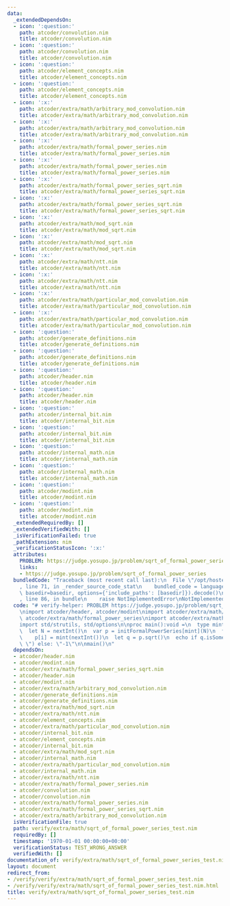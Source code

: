 ```yaml
---
data:
  _extendedDependsOn:
  - icon: ':question:'
    path: atcoder/convolution.nim
    title: atcoder/convolution.nim
  - icon: ':question:'
    path: atcoder/convolution.nim
    title: atcoder/convolution.nim
  - icon: ':question:'
    path: atcoder/element_concepts.nim
    title: atcoder/element_concepts.nim
  - icon: ':question:'
    path: atcoder/element_concepts.nim
    title: atcoder/element_concepts.nim
  - icon: ':x:'
    path: atcoder/extra/math/arbitrary_mod_convolution.nim
    title: atcoder/extra/math/arbitrary_mod_convolution.nim
  - icon: ':x:'
    path: atcoder/extra/math/arbitrary_mod_convolution.nim
    title: atcoder/extra/math/arbitrary_mod_convolution.nim
  - icon: ':x:'
    path: atcoder/extra/math/formal_power_series.nim
    title: atcoder/extra/math/formal_power_series.nim
  - icon: ':x:'
    path: atcoder/extra/math/formal_power_series.nim
    title: atcoder/extra/math/formal_power_series.nim
  - icon: ':x:'
    path: atcoder/extra/math/formal_power_series_sqrt.nim
    title: atcoder/extra/math/formal_power_series_sqrt.nim
  - icon: ':x:'
    path: atcoder/extra/math/formal_power_series_sqrt.nim
    title: atcoder/extra/math/formal_power_series_sqrt.nim
  - icon: ':x:'
    path: atcoder/extra/math/mod_sqrt.nim
    title: atcoder/extra/math/mod_sqrt.nim
  - icon: ':x:'
    path: atcoder/extra/math/mod_sqrt.nim
    title: atcoder/extra/math/mod_sqrt.nim
  - icon: ':x:'
    path: atcoder/extra/math/ntt.nim
    title: atcoder/extra/math/ntt.nim
  - icon: ':x:'
    path: atcoder/extra/math/ntt.nim
    title: atcoder/extra/math/ntt.nim
  - icon: ':x:'
    path: atcoder/extra/math/particular_mod_convolution.nim
    title: atcoder/extra/math/particular_mod_convolution.nim
  - icon: ':x:'
    path: atcoder/extra/math/particular_mod_convolution.nim
    title: atcoder/extra/math/particular_mod_convolution.nim
  - icon: ':question:'
    path: atcoder/generate_definitions.nim
    title: atcoder/generate_definitions.nim
  - icon: ':question:'
    path: atcoder/generate_definitions.nim
    title: atcoder/generate_definitions.nim
  - icon: ':question:'
    path: atcoder/header.nim
    title: atcoder/header.nim
  - icon: ':question:'
    path: atcoder/header.nim
    title: atcoder/header.nim
  - icon: ':question:'
    path: atcoder/internal_bit.nim
    title: atcoder/internal_bit.nim
  - icon: ':question:'
    path: atcoder/internal_bit.nim
    title: atcoder/internal_bit.nim
  - icon: ':question:'
    path: atcoder/internal_math.nim
    title: atcoder/internal_math.nim
  - icon: ':question:'
    path: atcoder/internal_math.nim
    title: atcoder/internal_math.nim
  - icon: ':question:'
    path: atcoder/modint.nim
    title: atcoder/modint.nim
  - icon: ':question:'
    path: atcoder/modint.nim
    title: atcoder/modint.nim
  _extendedRequiredBy: []
  _extendedVerifiedWith: []
  _isVerificationFailed: true
  _pathExtension: nim
  _verificationStatusIcon: ':x:'
  attributes:
    PROBLEM: https://judge.yosupo.jp/problem/sqrt_of_formal_power_series
    links:
    - https://judge.yosupo.jp/problem/sqrt_of_formal_power_series
  bundledCode: "Traceback (most recent call last):\n  File \"/opt/hostedtoolcache/Python/3.9.6/x64/lib/python3.9/site-packages/onlinejudge_verify/documentation/build.py\"\
    , line 71, in _render_source_code_stat\n    bundled_code = language.bundle(stat.path,\
    \ basedir=basedir, options={'include_paths': [basedir]}).decode()\n  File \"/opt/hostedtoolcache/Python/3.9.6/x64/lib/python3.9/site-packages/onlinejudge_verify/languages/nim.py\"\
    , line 86, in bundle\n    raise NotImplementedError\nNotImplementedError\n"
  code: "# verify-helper: PROBLEM https://judge.yosupo.jp/problem/sqrt_of_formal_power_series\n\
    \nimport atcoder/header, atcoder/modint\nimport atcoder/extra/math/ntt\nimport\
    \ atcoder/extra/math/formal_power_series\nimport atcoder/extra/math/formal_power_series_sqrt\n\
    import std/strutils, std/options\n\nproc main():void =\n  type mint = modint998244353\n\
    \  let N = nextInt()\n  var p = initFormalPowerSeries[mint](N)\n  for i in 0..<N:\n\
    \    p[i] = mint(nextInt())\n  let q = p.sqrt()\n  echo if q.isSome: q.get.join(\"\
    \ \") else: \"-1\"\n\nmain()\n"
  dependsOn:
  - atcoder/header.nim
  - atcoder/modint.nim
  - atcoder/extra/math/formal_power_series_sqrt.nim
  - atcoder/header.nim
  - atcoder/modint.nim
  - atcoder/extra/math/arbitrary_mod_convolution.nim
  - atcoder/generate_definitions.nim
  - atcoder/generate_definitions.nim
  - atcoder/extra/math/mod_sqrt.nim
  - atcoder/extra/math/ntt.nim
  - atcoder/element_concepts.nim
  - atcoder/extra/math/particular_mod_convolution.nim
  - atcoder/internal_bit.nim
  - atcoder/element_concepts.nim
  - atcoder/internal_bit.nim
  - atcoder/extra/math/mod_sqrt.nim
  - atcoder/internal_math.nim
  - atcoder/extra/math/particular_mod_convolution.nim
  - atcoder/internal_math.nim
  - atcoder/extra/math/ntt.nim
  - atcoder/extra/math/formal_power_series.nim
  - atcoder/convolution.nim
  - atcoder/convolution.nim
  - atcoder/extra/math/formal_power_series.nim
  - atcoder/extra/math/formal_power_series_sqrt.nim
  - atcoder/extra/math/arbitrary_mod_convolution.nim
  isVerificationFile: true
  path: verify/extra/math/sqrt_of_formal_power_series_test.nim
  requiredBy: []
  timestamp: '1970-01-01 00:00:00+00:00'
  verificationStatus: TEST_WRONG_ANSWER
  verifiedWith: []
documentation_of: verify/extra/math/sqrt_of_formal_power_series_test.nim
layout: document
redirect_from:
- /verify/verify/extra/math/sqrt_of_formal_power_series_test.nim
- /verify/verify/extra/math/sqrt_of_formal_power_series_test.nim.html
title: verify/extra/math/sqrt_of_formal_power_series_test.nim
---
```

